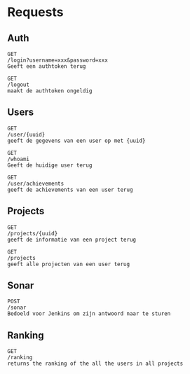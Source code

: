 
# Requests

## Auth
```
GET
/login?username=xxx&password=xxx
Geeft een authtoken terug
```

```
GET
/logout
maakt de authtoken ongeldig
```

## Users
```
GET
/user/{uuid}
geeft de gegevens van een user op met {uuid}
```
```
GET
/whoami
Geeft de huidige user terug
```

```
GET
/user/achievements
geeft de achievements van een user terug
```

## Projects
```
GET
/projects/{uuid}
geeft de informatie van een project terug
```
```
GET
/projects
geeft alle projecten van een user terug
```

## Sonar
```
POST
/sonar
Bedoeld voor Jenkins om zijn antwoord naar te sturen
```
## Ranking
```
GET
/ranking
returns the ranking of the all the users in all projects
```



